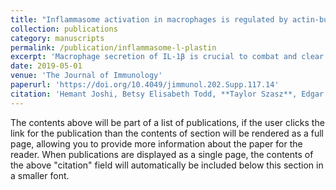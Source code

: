 ```yaml
---
title: "Inflammasome activation in macrophages is regulated by actin-bundling protein L-plastin"
collection: publications
category: manuscripts
permalink: /publication/inflammasome-l-plastin
excerpt: 'Macrophage secretion of IL-1β is crucial to combat and clear bacterial infections. IL-1β release is tightly controlled by assembly of multimolecular inflammasomes (i.e. NLRP3, NLRC4, AIM2) and irregulated production can contribute to various pathologic conditions (i.e. acute respiratory disease and ventilator-associated lung injury). Prior research suggests that mechanical stress elevates macrophage IL-1β production. Because increased lung stiffness in diseases (e.g. acute respiratory distress syndrome) exerts mechanical stress on residing alveolar macrophages (AMs). Understanding how mechanical stress modulates AMs becomes crucial to elucidating the pathophysiology of pulmonary disease. We observed that IL-1β production in AMs was abrogated in absence of L-plastin (LPL), a hematopoietic restricted actin-bundling protein. LPL is also required for podosome formation. Podosomes are integrin-based, adhesive and mechanosensitive signaling organelles. LPL-deficient macrophages showed decreased IL-1β production when cultured on varying substrate stiffness. These observations suggest that LPL may link contact-based mechanosensation to inflammasome activation. Additionally, Pneumolysin toxin in Streptococcus pneumoniae infection activates NLRP3 and may exacerbate inflammatory pathogenesis in stiffened lungs. Further, we will investigate LPL mediated mechano-sensitive inflammasome activation in pneumococcal lung infections using mouse models. Our observations indicate previously unknown mechanosensitive pathway for inflammasome activation in macrophages. Understanding the molecular mechanism will aid in developing immunomodulatory therapies to treat inflammatory disorders and diseases.'
date: 2019-05-01
venue: 'The Journal of Immunology'
paperurl: 'https://doi.org/10.4049/jimmunol.202.Supp.117.14'
citation: 'Hemant Joshi, Betsy Elisabeth Todd, **Taylor Szasz**, Edgar Anaya, Sharon Celeste Morley; Inflammasome activation in macrophages is regulated by actin-bundling protein L-plastin. J Immunol 1 May 2019; 202 (1_Supplement): 117.14. https://doi.org/10.4049/jimmunol.202.Supp.117.14'
---
```


The contents above will be part of a list of publications, if the user clicks the link for the publication than the contents of section will be rendered as a full page, allowing you to provide more information about the paper for the reader. When publications are displayed as a single page, the contents of the above "citation" field will automatically be included below this section in a smaller font.
